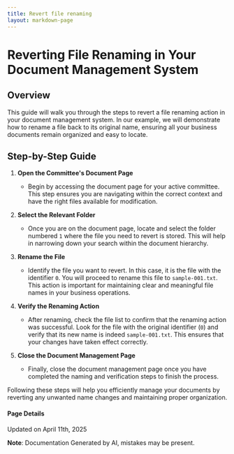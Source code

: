 ```yaml
---
title: Revert file renaming
layout: markdown-page
---
```

# Reverting File Renaming in Your Document Management System

## Overview
This guide will walk you through the steps to revert a file renaming action in your document management system. In our example, we will demonstrate how to rename a file back to its original name, ensuring all your business documents remain organized and easy to locate.

## Step-by-Step Guide

1. **Open the Committee's Document Page**
   - Begin by accessing the document page for your active committee. This step ensures you are navigating within the correct context and have the right files available for modification.
   
2. **Select the Relevant Folder**
   - Once you are on the document page, locate and select the folder numbered `1` where the file you need to revert is stored. This will help in narrowing down your search within the document hierarchy.

3. **Rename the File**
   - Identify the file you want to revert. In this case, it is the file with the identifier `0`. You will proceed to rename this file to `sample-001.txt`. This action is important for maintaining clear and meaningful file names in your business operations.

4. **Verify the Renaming Action**
   - After renaming, check the file list to confirm that the renaming action was successful. Look for the file with the original identifier (`0`) and verify that its new name is indeed `sample-001.txt`. This ensures that your changes have taken effect correctly.

5. **Close the Document Management Page**
   - Finally, close the document management page once you have completed the naming and verification steps to finish the process.

Following these steps will help you efficiently manage your documents by reverting any unwanted name changes and maintaining proper organization.

#### Page Details
Updated on April 11th, 2025

**Note**: Documentation Generated by AI, mistakes may be present.